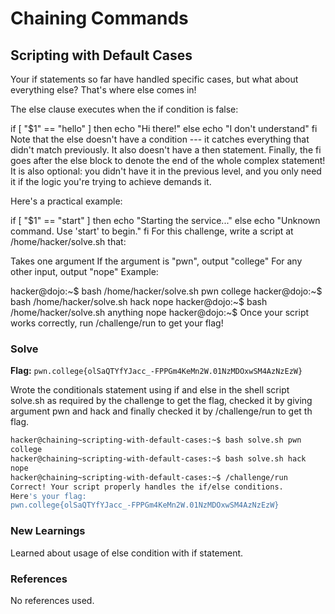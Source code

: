 # Chaining Commands

## Scripting with Default Cases
Your if statements so far have handled specific cases, but what about everything else? That's where else comes in!

The else clause executes when the if condition is false:

if [ "$1" == "hello" ]
then
    echo "Hi there!"
else
    echo "I don't understand"
fi
Note that the else doesn't have a condition --- it catches everything that didn't match previously. It also doesn't have a then statement. Finally, the fi goes after the else block to denote the end of the whole complex statement! It is also optional: you didn't have it in the previous level, and you only need it if the logic you're trying to achieve demands it.

Here's a practical example:

if [ "$1" == "start" ]
then
    echo "Starting the service..."
else
    echo "Unknown command. Use 'start' to begin."
fi
For this challenge, write a script at /home/hacker/solve.sh that:

Takes one argument
If the argument is "pwn", output "college"
For any other input, output "nope"
Example:

hacker@dojo:~$ bash /home/hacker/solve.sh pwn
college
hacker@dojo:~$ bash /home/hacker/solve.sh hack
nope
hacker@dojo:~$ bash /home/hacker/solve.sh anything
nope
hacker@dojo:~$
Once your script works correctly, run /challenge/run to get your flag!

### Solve
**Flag:** `pwn.college{olSaQTYfYJacc_-FPPGm4KeMn2W.01NzMDOxwSM4AzNzEzW}`

Wrote the conditionals statement using if and else in the shell script solve.sh as required by the challenge to get the flag, checked it by giving argument pwn and hack and finally checked it by /challenge/run to get th flag.

```bash
hacker@chaining~scripting-with-default-cases:~$ bash solve.sh pwn
college
hacker@chaining~scripting-with-default-cases:~$ bash solve.sh hack
nope
hacker@chaining~scripting-with-default-cases:~$ /challenge/run
Correct! Your script properly handles the if/else conditions.
Here's your flag:
pwn.college{olSaQTYfYJacc_-FPPGm4KeMn2W.01NzMDOxwSM4AzNzEzW}
```

### New Learnings
Learned about usage of else condition with if statement.

### References 
No references used.

